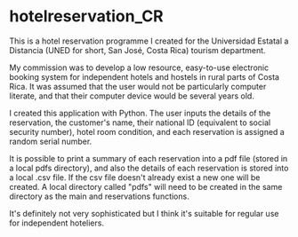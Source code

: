 # hotelreservation_CR
This is a hotel reservation programme I created for the Universidad Estatal a Distancia (UNED for short, San José, Costa Rica) tourism department.

My commission was to develop a low resource, easy-to-use electronic booking system for independent hotels and hostels in rural parts of Costa Rica. It was assumed that the user would not be particularly computer literate, and that their computer device would be several years old.

I created this application with Python. The user inputs the details of the reservation, the customer's name, their national ID (equivalent to social security number), hotel room condition, and each reservation is assigned a random serial number.

It is possible to print a summary of each reservation into a pdf file (stored in a local pdfs directory), and also the details of each reservation is stored into a local .csv file. If the csv file doesn't already exist a new one will be created. A local directory called "pdfs" will need to be created in the same directory as the main and reservations functions.

It's definitely not very sophisticated but I think it's suitable for regular use for independent hoteliers.
